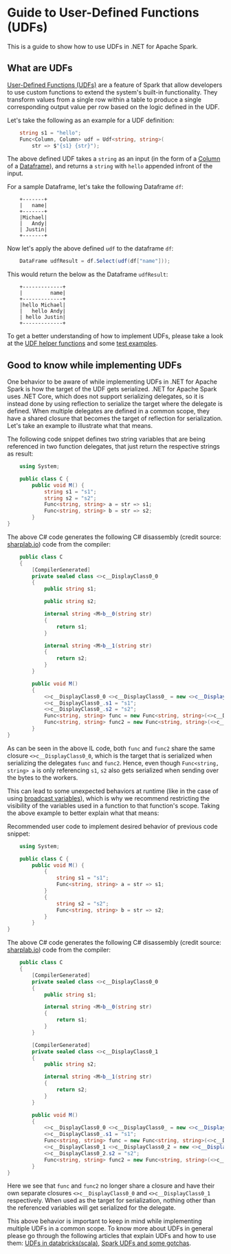 # Guide to User-Defined Functions (UDFs)

This is a guide to show how to use UDFs in .NET for Apache Spark.

## What are UDFs

[User-Defined Functions (UDFs)](https://spark.apache.org/docs/latest/api/java/org/apache/spark/sql/expressions/UserDefinedFunction.html) are a feature of Spark that allow developers to use custom functions to extend the system's built-in functionality. They transform values from a single row within a table to produce a single corresponding output value per row based on the logic defined in the UDF.

Let's take the following as an example for a UDF definition:

```csharp
    string s1 = "hello";
    Func<Column, Column> udf = Udf<string, string>(
        str => $"{s1} {str}");

```
The above defined UDF takes a `string` as an input (in the form of a [Column](https://github.com/dotnet/spark/blob/master/src/csharp/Microsoft.Spark/Sql/Column.cs#L14) of a [Dataframe](https://github.com/dotnet/spark/blob/master/src/csharp/Microsoft.Spark/Sql/DataFrame.cs#L24)), and returns a `string` with `hello` appended infront of the input.

For a sample Dataframe, let's take the following Dataframe `df`:

```text
    +-------+
    |   name|
    +-------+
    |Michael|
    |   Andy|
    | Justin|
    +-------+
```

Now let's apply the above defined `udf` to the dataframe `df`:

```csharp
    DataFrame udfResult = df.Select(udf(df["name"]));
```

This would return the below as the Dataframe `udfResult`:

```text
    +-------------+
    |         name|
    +-------------+
    |hello Michael|
    |   hello Andy|
    | hello Justin|
    +-------------+
```
To get a better understanding of how to implement UDFs, please take a look at the [UDF helper functions](https://github.com/dotnet/spark/blob/master/src/csharp/Microsoft.Spark/Sql/Functions.cs#L3616) and some [test examples](https://github.com/dotnet/spark/blob/master/src/csharp/Microsoft.Spark.E2ETest/UdfTests/UdfSimpleTypesTests.cs#L49).

## Good to know while implementing UDFs

One behavior to be aware of while implementing UDFs in .NET for Apache Spark is how the target of the UDF gets serialized. .NET for Apache Spark uses .NET Core, which does not support serializing delegates, so it is instead done by using reflection to serialize the target where the delegate is defined. When multiple delegates are defined in a common scope, they have a shared closure that becomes the target of reflection for serialization. Let's take an example to illustrate what that means.

The following code snippet defines two string variables that are being referenced in two function delegates, that just return the respective strings as result:

```csharp
    using System;

    public class C {
        public void M() {
            string s1 = "s1";
            string s2 = "s2";
            Func<string, string> a = str => s1;
            Func<string, string> b = str => s2;
        }
}
```

The above C# code generates the following C# disassembly (credit source: [sharplab.io](sharplab.io)) code from the compiler:

```csharp
    public class C
    {
        [CompilerGenerated]
        private sealed class <>c__DisplayClass0_0
        {
            public string s1;

            public string s2;

            internal string <M>b__0(string str)
            {
                return s1;
            }

            internal string <M>b__1(string str)
            {
                return s2;
            }
        }

        public void M()
        {
            <>c__DisplayClass0_0 <>c__DisplayClass0_ = new <>c__DisplayClass0_0();
            <>c__DisplayClass0_.s1 = "s1";
            <>c__DisplayClass0_.s2 = "s2";
            Func<string, string> func = new Func<string, string>(<>c__DisplayClass0_.<M>b__0);
            Func<string, string> func2 = new Func<string, string>(<>c__DisplayClass0_.<M>b__1);
        }
}
```
As can be seen in the above IL code, both `func` and `func2` share the same closure `<>c__DisplayClass0_0`, which is the target that is serialized when serializing the delegates `func` and `func2`. Hence, even though `Func<string, string> a` is only referencing `s1`, `s2` also gets serialized when sending over the bytes to the workers.

This can lead to some unexpected behaviors at runtime (like in the case of using [broadcast variables](broadcast-guide.md)), which is why we recommend restricting the visibility of the variables used in a function to that function's scope.
Taking the above example to better explain what that means:

Recommended user code to implement desired behavior of previous code snippet:

```csharp
    using System;

    public class C {
        public void M() {
            {
                string s1 = "s1";
                Func<string, string> a = str => s1;
            }
            {
                string s2 = "s2";
                Func<string, string> b = str => s2;
            }
        }
}
```

The above C# code generates the following C# disassembly (credit source: [sharplab.io](sharplab.io)) code from the compiler:

```csharp
    public class C
    {
        [CompilerGenerated]
        private sealed class <>c__DisplayClass0_0
        {
            public string s1;

            internal string <M>b__0(string str)
            {
                return s1;
            }
        }

        [CompilerGenerated]
        private sealed class <>c__DisplayClass0_1
        {
            public string s2;

            internal string <M>b__1(string str)
            {
                return s2;
            }
        }

        public void M()
        {
            <>c__DisplayClass0_0 <>c__DisplayClass0_ = new <>c__DisplayClass0_0();
            <>c__DisplayClass0_.s1 = "s1";
            Func<string, string> func = new Func<string, string>(<>c__DisplayClass0_.<M>b__0);
            <>c__DisplayClass0_1 <>c__DisplayClass0_2 = new <>c__DisplayClass0_1();
            <>c__DisplayClass0_2.s2 = "s2";
            Func<string, string> func2 = new Func<string, string>(<>c__DisplayClass0_2.<M>b__1);
        }
}
```

Here we see that `func` and `func2` no longer share a closure and have their own separate closures `<>c__DisplayClass0_0` and `<>c__DisplayClass0_1` respectively. When used as the target for serialization, nothing other than the referenced variables will get serialized for the delegate.

This above behavior is important to keep in mind while implementing multiple UDFs in a common scope. To know more about UDFs in general please go through the following articles that explain UDFs and how to use them: [UDFs in databricks(scala)](https://docs.databricks.com/spark/latest/spark-sql/udf-scala.html), [Spark UDFs and some gotchas](https://medium.com/@achilleus/spark-udfs-we-can-use-them-but-should-we-use-them-2c5a561fde6d).